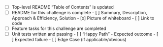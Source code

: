 - [ ] Top-level README “Table of Contents” is updated
 - [ ] README for this challenge is complete
       - [ ] Summary, Description, Approach & Efficiency, Solution
       - [x] Picture of whiteboard
       - [ ] Link to code
 - [ ] Feature tasks for this challenge are completed
 - [ ] Unit tests written and passing
       - [ ] “Happy Path” - Expected outcome
       - [ ] Expected failure
       - [ ] Edge Case (if applicable/obvious)
